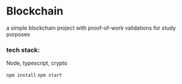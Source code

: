 # Blockchain

a simple blockchain project with proof-of-work validations for study purposes

### tech stack:

Node, typescript, crypto

`npm install`
`npm start`
